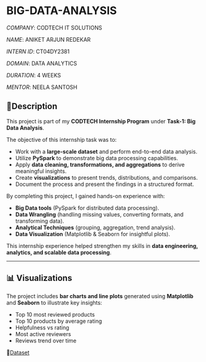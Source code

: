 # BIG-DATA-ANALYSIS

*COMPANY*: CODTECH IT SOLUTIONS

*NAME*: ANIKET ARJUN REDEKAR

*INTERN ID*: CT04DY2381

*DOMAIN*: DATA ANALYTICS

*DURATION*: 4 WEEKS

*MENTOR*: NEELA SANTOSH


## 🎯Description

This project is part of my **CODTECH Internship Program** under **Task-1: Big Data Analysis**.

The objective of this internship task was to:

* Work with a **large-scale dataset** and perform end-to-end data analysis.
* Utilize **PySpark** to demonstrate big data processing capabilities.
* Apply **data cleaning, transformations, and aggregations** to derive meaningful insights.
* Create **visualizations** to present trends, distributions, and comparisons.
* Document the process and present the findings in a structured format.

By completing this project, I gained hands-on experience with:

* **Big Data tools** (PySpark for distributed data processing).
* **Data Wrangling** (handling missing values, converting formats, and transforming data).
* **Analytical Techniques** (grouping, aggregation, trend analysis).
* **Data Visualization** (Matplotlib & Seaborn for insightful plots).

This internship experience helped strengthen my skills in **data engineering, analytics, and scalable data processing**.

---

## 📊 Visualizations

The project includes **bar charts and line plots** generated using **Matplotlib** and **Seaborn** to illustrate key insights:

* Top 10 most reviewed products
* Top 10 products by average rating
* Helpfulness vs rating
* Most active reviewers
* Reviews trend over time

🔗[Dataset](https://www.kaggle.com/datasets/bharadwaj6/kindle-reviews)
